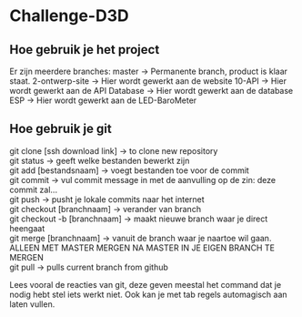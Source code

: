 # Challenge-D3D

## Hoe gebruik je het project
Er zijn meerdere branches:
master -> Permanente branch, product is klaar staat.
2-ontwerp-site -> Hier wordt gewerkt aan de website
10-API -> Hier wordt gewerkt aan de API
Database -> Hier wordt gewerkt aan de database
ESP -> Hier wordt gewerkt aan de LED-BaroMeter

## Hoe gebruik je git
git clone [ssh download link] -> to clone new repository  
git status -> geeft welke bestanden bewerkt zijn  
git add [bestandsnaam] -> voegt bestanden toe voor de commit  
git commit -> vul commit message in met de aanvulling op de zin: deze commit zal...  
git push -> pusht je lokale commits naar het internet  
git checkout [branchnaam] -> verander van branch  
git checkout -b [branchnaam] -> maakt nieuwe branch waar je direct heengaat  
git merge [branchnaam] -> vanuit de branch waar je naartoe wil gaan. ALLEEN MET MASTER MERGEN NA MASTER IN JE EIGEN BRANCH TE MERGEN  
git pull -> pulls current branch from github
  
Lees vooral de reacties van git, deze geven meestal het command dat je nodig hebt stel iets werkt niet. Ook kan je met tab regels automagisch aan laten vullen.  
